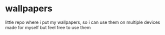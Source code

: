 # wallpapers
little repo where i put my wallpapers, so i can use them on multiple devices
made for myself but feel free to use them

